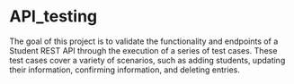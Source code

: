 # API_testing
The goal of this project is to validate the functionality and endpoints of a Student REST API through the execution of a series of test cases. These test cases cover a variety of scenarios, such as adding students, updating their information, confirming information, and deleting entries.
